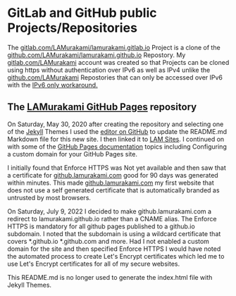 # GitLab and GitHub public Projects/Repositories
The
[gitlab.com/LAMurakami/lamurakami.gitlab.io](https://gitlab.com/LAMurakami/lamurakami.gitlab.io)
Project is a clone of the
[github.com/LAMurakami/lamurakami.github.io](https://github.com/LAMurakami/lamurakami.github.io)
Repostory.  My
[gitlab.com/LAMurakami](https://gitlab.com/LAMurakami)
account was created so that Projects can be cloned using https without
authentication over IPv6 as well as IPv4 unlike the
[github.com/LAMurakami](https://github.com/LAMurakami)
Repostories that can only be accessed over IPv6 with the
[IPv6 only workaround.](https://lamurakami.github.io/blog/2024/06/05/Access-GitHub-com-from-an-instance-without-a-public-IPv4-address.html)

## The [LAMurakami GitHub Pages](https://lamurakami.github.io) repository

On Saturday, May 30, 2020 after creating the repository and selecting one of the [Jekyll](https://jekyllrb.com/) Themes I used the [editor on GitHub](https://github.com/LAMurakami/lamurakami.github.io/edit/master/README.md) to update the README.md Markdown file for this new site.  I then linked it to [LAM Sites](http://sites.lam1.us).  I continued on with some of the [GitHub Pages documentation](https://help.github.com/categories/github-pages-basics) topics including Configuring a custom domain for your GitHub Pages site.

I initially found that Enforce HTTPS was Not yet available and then saw that a certificate for [github.lamurakami.com](http://github.lamurakami.com) good for 90 days was generated within minutes.  This made [github.lamurakami.com](http://github.lamurakami.com) my first website that does not use a self generated certificate that is automatically branded as untrusted by most browsers.

On Saturday, July 9, 2022 I decided to make github.lamurakami.com a redirect to lamurakami.github.io rather than a CNAME alias.  The Enforce HTTPS is mandatory for all github pages published to a github.io subdomain.  I noted that the subdomain is using a wildcard certificate that covers *.github.io *.github.com and more.  Had I not enabled a custom domain for the site and then specified Enforce HTTPS I would have noted the automated process to create Let's Encrypt certificates which led me to use Let's Encrypt certificates for all of my secure websites.

This README.md is no longer used to generate the index.html file with Jekyll Themes.
